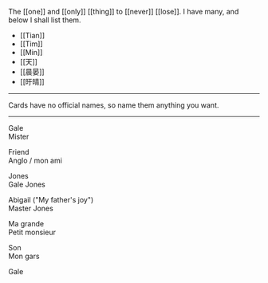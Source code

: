 The [[one]] and [[only]] [[thing]] to [[never]] [[lose]].
I have many, and below I shall list them.

* [[Tian]]
* [[Tim]]
* [[Min]]
* [[天]]
* [[晨晏]]
* [[旴晴]]
***
Cards have no official names, so name them anything you want.

* * *
  
Gale  
Mister  
  
Friend  
Anglo / mon ami  
  
Jones  
Gale Jones  
  
Abigail ("My father's joy")  
Master Jones  
  
Ma grande  
Petit monsieur  
  
Son  
Mon gars  
  
Gale